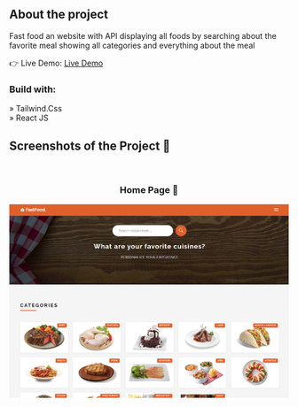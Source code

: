 <h2>About the project</h2>

  <p>Fast food an website with API displaying all foods by searching about the favorite meal showing all categories and everything about the meal</p>

👉 Live Demo: <a href='https://fast-foods-api.netlify.app/'>Live Demo</a>

<h3>Build with:</h3>

» Tailwind.Css <br>
» React JS

<h2>Screenshots of the Project 📸</h2>
<br>
<h3 align='center'>Home Page 🏡</h3>

<div align='center'>
<img src='/src/assets/images/Fastfood.png'/>

</div>
